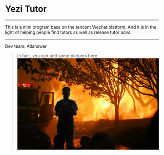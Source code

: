 # **Yezi Tutor**

***

This is a mini program base on the tencent Wechat platform. And it is in the light of helping people find tutors as well as release tutor advs.

***

Dev team: Atlanswer

> In fact, you can add some pictures here
![Text](.github/Miscellaneous/hellfighter.jpg)